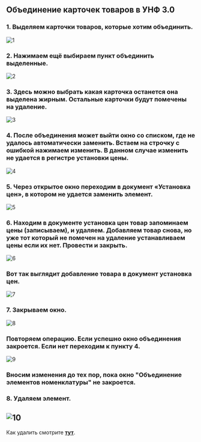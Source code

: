 ## Объединение карточек товаров в УНФ 3.0
### 1. Выделяем карточки товаров, которые хотим объединить.
![1](https://user-images.githubusercontent.com/132609167/241681113-ec9b00ed-9435-4f12-8a35-b9680562cb13.png)
### 2. Нажимаем ещё выбираем пункт объединить выделенные.
![2](https://user-images.githubusercontent.com/132609167/241681189-491c9331-b3fb-4482-8220-020620b5675b.png)
### 3. Здесь можно выбрать какая карточка останется она выделена жирным. Остальные карточки будут помечены на удаление.
![3](https://user-images.githubusercontent.com/132609167/241681319-34775aaa-c2e1-4a6c-8865-9e0b7190516e.png)
### 4. После объединения может выйти окно со списком, где не удалось автоматически заменить. Встаем на строчку с ошибкой нажимаем изменить. В данном случае изменить не удается в регистре установки цены.
![4](https://user-images.githubusercontent.com/132609167/241681455-1048da55-186d-4952-9b66-bd695a798b30.png)
### 5. Через открытое окно переходим в документ «Установка цен», в котором не удается заменить элемент.
![5](https://user-images.githubusercontent.com/132609167/241681541-3e0f31cb-70ba-438a-8f17-7b1ac850bba8.png)
### 6. Находим в документе установка цен товар запоминаем цены (записываем), и удаляем. Добавляем товар снова, но уже тот который не помечен на удаление устанавливаем цены если их нет. Провести и закрыть.
![6](https://user-images.githubusercontent.com/132609167/241681624-512183ba-1442-477b-bfdc-9e9010d87982.png)
### Вот так выглядит добавление товара в документ установка цен.
![7](https://user-images.githubusercontent.com/132609167/241681707-5caeed2b-79a0-4be9-bcb1-f18f97945e47.png)
### 7. Закрываем окно.
![8](https://user-images.githubusercontent.com/132609167/241681801-c63efa64-285a-4e83-a2cc-f19aefc3e4ae.png)
### Повторяем операцию. Если успешно окно объединения закроется. Если нет переходим к пункту 4.
![9](https://user-images.githubusercontent.com/132609167/241681897-7c547846-7264-4e26-8358-1713ec794992.png)
### Вносим изменения до тех пор, пока окно "Объединение элементов номенклатуры" не закроется.
### 8. Удаляем элемент.
![10](https://user-images.githubusercontent.com/132609167/241682003-253c0469-7047-44e6-ade5-2d497d8d807f.png)
-
Как удалить смотрите **[тут](https://github.com/Hi-ITKKT/1C-UNF3/blob/80cbd8e0ebc377eede08d0f4b6bc3bedad99efc8/Инструкции/Удаление%20объектов.md)**.
